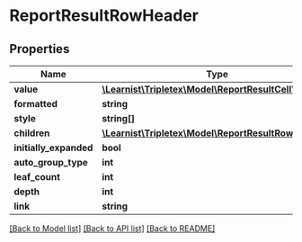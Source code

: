 # ReportResultRowHeader

## Properties
Name | Type | Description | Notes
------------ | ------------- | ------------- | -------------
**value** | [**\Learnist\Tripletex\Model\ReportResultCellValue**](ReportResultCellValue.md) |  | [optional] 
**formatted** | **string** |  | [optional] 
**style** | **string[]** |  | [optional] 
**children** | [**\Learnist\Tripletex\Model\ReportResultRowHeader[]**](ReportResultRowHeader.md) |  | [optional] 
**initially_expanded** | **bool** |  | [optional] 
**auto_group_type** | **int** |  | [optional] 
**leaf_count** | **int** |  | [optional] 
**depth** | **int** |  | [optional] 
**link** | **string** |  | [optional] 

[[Back to Model list]](../../README.md#documentation-for-models) [[Back to API list]](../../README.md#documentation-for-api-endpoints) [[Back to README]](../../README.md)

